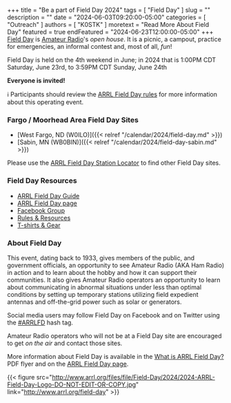 +++
title = "Be a part of Field Day 2024"
tags = [ "Field Day" ]
slug = ""
description = ""
date = "2024-06-03T09:20:00-05:00"
categories = [ "Outreach" ]
authors = [ "K0STK" ]
moretext = "Read More About Field Day"
featured = true
endFeatured = "2024-06-23T12:00:00-05:00"
+++
[Field Day](http://www.arrl.org/field-day) is [Amateur
Radio](http://www.arrl.org/what-is-ham-radio)'s *open house*.
It is a picnic, a campout, practice for emergencies, an informal contest and,
most of all, *fun*!

Field Day is held on the 4th weekend in June; in 2024 that
is 1:00PM CDT Saturday, June 23rd, to 3:59PM CDT Sunday, June 24th

**Everyone is invited!**
<!--more-->

:information_source: Participants should review the
[ARRL Field Day rules](http://www.arrl.org/field-day-rules)
for more information about this operating event.

### Fargo / Moorhead Area Field Day Sites

* [West Fargo, ND \(W0ILO\)]({{< relref "/calendar/2024/field-day.md" >}})
* [Sabin, MN \(WB0BIN\)]({{< relref "/calendar/2024/field-day-sabin.md" >}})

Please use the
[ARRL Field Day Station Locator](http://www.arrl.org/field-day-locator)
to find other Field Day sites.

### Field Day Resources

* [ARRL Field Day Guide](http://www.arrl.org/files/file/Field-Day/2024/2024%20Field%20Day%20Packet%20v1.pdf)
* [ARRL Field Day page](http://www.arrl.org/field-day)
* [Facebook Group](https://www.facebook.com/groups/arrlfd/)
* [Rules & Resources](http://www.arrl.org/field-day#rules)
* [T-shirts & Gear](http://www.arrl.org/shop/Field-Day)

### About Field Day

This event, dating back to 1933, gives members of the public, and
government officials, an opportunity to see Amateur Radio (AKA Ham
Radio) in action and to learn about the hobby and how it can support
their communities. It also gives Amateur Radio operators an opportunity
to learn about communicating in abnormal situations under less than
optimal conditions by setting up temporary stations utilizing field
expedient antennas and off-the-grid power such as solar or generators.

Social media users may follow Field Day on Facebook and on Twitter using
the [#ARRLFD](https://twitter.com/search?q=%23arrlfd&src=typd)
hash tag. 

Amateur Radio operators who will not be at a Field Day site are
encouraged to get *on the air* and contact those sites.

More information about Field Day is available in the
[What is ARRL Field Day?](http://www.arrl.org/files/file/Field-Day/2021/2_1-%20FD%20Flier%20-%20What%20is%20FD%20generic.pdf)
PDF flyer and on the [ARRL Field Day page](http://www.arrl.org/field-day).

{{< figure src="http://www.arrl.org/files/file/Field-Day/2024/2024-ARRL-Field-Day-Logo-DO-NOT-EDIT-OR-COPY.jpg" link="http://www.arrl.org/field-day" >}}
